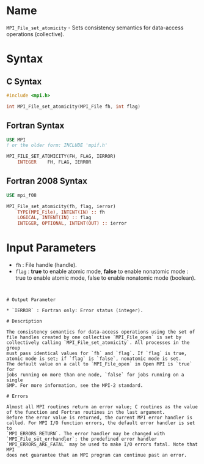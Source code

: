 # Name

`MPI_File_set_atomicity` - Sets consistency semantics for data-access
operations (collective).

# Syntax

## C Syntax

```c
#include <mpi.h>

int MPI_File_set_atomicity(MPI_File fh, int flag)
```

## Fortran Syntax

```fortran
USE MPI
! or the older form: INCLUDE 'mpif.h'

MPI_FILE_SET_ATOMICITY(FH, FLAG, IERROR)
    INTEGER    FH, FLAG, IERROR
```

## Fortran 2008 Syntax

```fortran
USE mpi_f08

MPI_File_set_atomicity(fh, flag, ierror)
    TYPE(MPI_File), INTENT(IN) :: fh
    LOGICAL, INTENT(IN) :: flag
    INTEGER, OPTIONAL, INTENT(OUT) :: ierror
```


# Input Parameters

* `fh` : File handle (handle).
* `flag` : **true** to enable atomic mode, **false** to enable nonatomic mode
:   true to enable atomic mode, false to enable nonatomic mode
(boolean).
```


# Output Parameter

* `IERROR` : Fortran only: Error status (integer).

# Description

The consistency semantics for data-access operations using the set of
file handles created by one collective `MPI_File_open` is set by
collectively calling `MPI_File_set_atomicity`. All processes in the group
must pass identical values for `fh` and `flag`. If `flag` is true,
atomic mode is set; if `flag` is `false`, nonatomic mode is set.
The default value on a call to `MPI_File_open` in Open MPI is `true` for
jobs running on more than one node, `false` for jobs running on a single
SMP. For more information, see the MPI-2 standard.

# Errors

Almost all MPI routines return an error value; C routines as the value
of the function and Fortran routines in the last argument.
Before the error value is returned, the current MPI error handler is
called. For MPI I/O function errors, the default error handler is set to
`MPI_ERRORS_RETURN`. The error handler may be changed with
`MPI_File_set_errhandler`; the predefined error handler
`MPI_ERRORS_ARE_FATAL` may be used to make I/O errors fatal. Note that MPI
does not guarantee that an MPI program can continue past an error.

